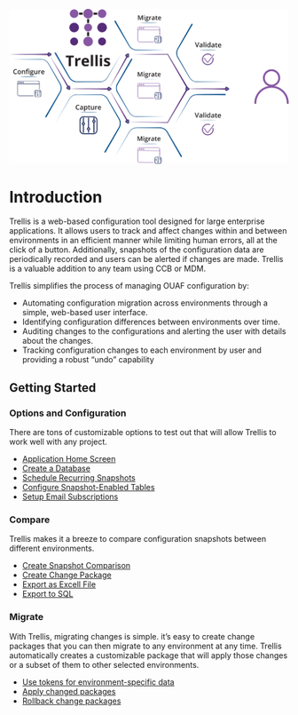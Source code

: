 ![Trellis Info-graphic](Media/Trellis-Infographic.png)

# Introduction
Trellis is a web-based configuration tool designed for large enterprise applications. It allows users to track and affect changes within and between
environments in an efficient manner while limiting human errors, all at the click of a button. Additionally, snapshots of the configuration data are periodically recorded and users can be alerted if changes are made. Trellis is a valuable addition to any team using CCB or MDM.

Trellis simplifies the process of managing OUAF configuration by:
* Automating configuration migration across environments through a simple, web-based user interface.
* Identifying configuration differences between environments over time.
* Auditing changes to the configurations and alerting the user with details about the changes.
* Tracking configuration changes to each environment by user and providing a robust “undo” capability



## Getting Started
### Options and Configuration
There are tons of customizable options to test out that will allow Trellis to work well with any project.
* [Application Home Screen](Application-Home.md)
* [Create a Database](Admin-Pages.md#Setting-up-a-Database)
* [Schedule Recurring Snapshots](Admin-Pages.md#Recurring-Snapshots) 
* [Configure Snapshot-Enabled Tables](Admin-Pages.md#Schema-Table-Selector)
* [Setup Email Subscriptions](Preferences.md)
  
### Compare
Trellis makes it a breeze to compare configuration snapshots between different environments.

* [Create Snapshot Comparison](Snapshot-Comparisons.md)
* [Create Change Package](Change-Packages.md)
* [Export as Excell File](Download-as-Excell)
* [Export to SQL](Download-Tokenized-Sql.md) 

### Migrate
With Trellis, migrating changes is simple. it’s easy to create change packages that you can then migrate to any environment at any time. Trellis automatically creates a customizable package that will apply those changes or a subset of them to other selected environments.

* [Use tokens for environment-specific data](Migrate/Use-Tokens.md)
* [Apply changed packages](Use-A-Package.md#Migrating-to-a-target) 
* [Rollback change packages](Use-A-Package.md#Undo-Packages)
